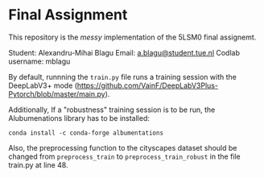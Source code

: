 # Final Assignment

This repository is the *messy* implementation of the 5LSM0 final assignemt.

Student: Alexandru-Mihai Blagu
Email: a.blagu@student.tue.nl
Codlab username: mblagu

By default, runnning the `train.py` file runs a training session with the DeepLabV3+ mode (https://github.com/VainF/DeepLabV3Plus-Pytorch/blob/master/main.py).

Additionally, If a "robustness" training session is to be run, the Alubumenations library has to be installed:

`conda install -c conda-forge albumentations`

Also, the preprocessing function to the cityscapes dataset should be changed from `preprocess_train` to `preprocess_train_robust` in the file train.py at line 48.
